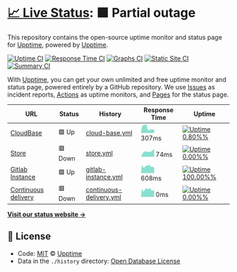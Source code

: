 # [📈 Live Status](https://status.albismart.com): <!--live status--> **🟧 Partial outage**

This repository contains the open-source uptime monitor and status page for [Upptime](https://upptime.js.org), powered by [Upptime](https://github.com/upptime/upptime).

[![Uptime CI](https://github.com/koj-co/upptime/workflows/Uptime%20CI/badge.svg)](https://github.com/koj-co/upptime/actions?query=workflow%3A%22Uptime+CI%22)
[![Response Time CI](https://github.com/koj-co/upptime/workflows/Response%20Time%20CI/badge.svg)](https://github.com/koj-co/upptime/actions?query=workflow%3A%22Response+Time+CI%22)
[![Graphs CI](https://github.com/koj-co/upptime/workflows/Graphs%20CI/badge.svg)](https://github.com/koj-co/upptime/actions?query=workflow%3A%22Graphs+CI%22)
[![Static Site CI](https://github.com/koj-co/upptime/workflows/Static%20Site%20CI/badge.svg)](https://github.com/koj-co/upptime/actions?query=workflow%3A%22Static+Site+CI%22)
[![Summary CI](https://github.com/koj-co/upptime/workflows/Summary%20CI/badge.svg)](https://github.com/koj-co/upptime/actions?query=workflow%3A%22Summary+CI%22)

With [Upptime](https://upptime.js.org), you can get your own unlimited and free uptime monitor and status page, powered entirely by a GitHub repository. We use [Issues](https://github.com/upptime/upptime/issues) as incident reports, [Actions](https://github.com/upptime/upptime/actions) as uptime monitors, and [Pages](https://status.albismart.com) for the status page.

<!--start: status pages-->
<!-- This summary is generated by Upptime (https://github.com/upptime/upptime) -->
<!-- Do not edit this manually, your changes will be overwritten -->

| URL                                                    | Status  | History                                                                                                       | Response Time                                                                          | Uptime                                                                                                                                                                                                                            |
| ------------------------------------------------------ | ------- | ------------------------------------------------------------------------------------------------------------- | -------------------------------------------------------------------------------------- | --------------------------------------------------------------------------------------------------------------------------------------------------------------------------------------------------------------------------------- |
| [CloudBase](https://albismart.cloud/)                  | 🟩 Up   | [cloud-base.yml](https://github.com/albismart/uptime/commits/master/history/cloud-base.yml)                   | <img alt="Response time graph" src="./graphs/cloud-base.png" height="20"> 307ms        | [![Uptime 0.80%%](https://img.shields.io/endpoint?url=https%3A%2F%2Fraw.githubusercontent.com%2Falbismart%2Fuptime%2Fmaster%2Fapi%2Fcloud-base%2Fuptime.json)](https://status.albismart.com/history/cloud-base)                   |
| [Store](https://albismart.store/)                      | 🟥 Down | [store.yml](https://github.com/albismart/uptime/commits/master/history/store.yml)                             | <img alt="Response time graph" src="./graphs/store.png" height="20"> 74ms              | [![Uptime 0.00%%](https://img.shields.io/endpoint?url=https%3A%2F%2Fraw.githubusercontent.com%2Falbismart%2Fuptime%2Fmaster%2Fapi%2Fstore%2Fuptime.json)](https://status.albismart.com/history/store)                             |
| [Gitlab Instance](https://gitlab.albismart.dev/)       | 🟩 Up   | [gitlab-instance.yml](https://github.com/albismart/uptime/commits/master/history/gitlab-instance.yml)         | <img alt="Response time graph" src="./graphs/gitlab-instance.png" height="20"> 608ms   | [![Uptime 100.00%%](https://img.shields.io/endpoint?url=https%3A%2F%2Fraw.githubusercontent.com%2Falbismart%2Fuptime%2Fmaster%2Fapi%2Fgitlab-instance%2Fuptime.json)](https://status.albismart.com/history/gitlab-instance)       |
| [Continuous delivery](https://compiler.albismart.dev/) | 🟥 Down | [continuous-delivery.yml](https://github.com/albismart/uptime/commits/master/history/continuous-delivery.yml) | <img alt="Response time graph" src="./graphs/continuous-delivery.png" height="20"> 0ms | [![Uptime 0.00%%](https://img.shields.io/endpoint?url=https%3A%2F%2Fraw.githubusercontent.com%2Falbismart%2Fuptime%2Fmaster%2Fapi%2Fcontinuous-delivery%2Fuptime.json)](https://status.albismart.com/history/continuous-delivery) |

<!--end: status pages-->

[**Visit our status website →**](https://status.albismart.com)

## 📄 License

- Code: [MIT](./LICENSE) © [Upptime](https://upptime.js.org)
- Data in the `./history` directory: [Open Database License](https://opendatacommons.org/licenses/odbl/1-0/)
